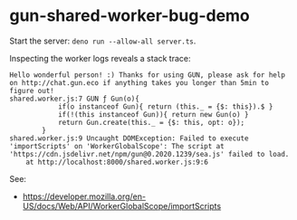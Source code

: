 # gun-shared-worker-bug-demo

Start the server: `deno run --allow-all server.ts`.

Inspecting the worker logs reveals a stack trace:

```
Hello wonderful person! :) Thanks for using GUN, please ask for help on http://chat.gun.eco if anything takes you longer than 5min to figure out!
shared.worker.js:7 GUN ƒ Gun(o){
			if(o instanceof Gun){ return (this._ = {$: this}).$ }
			if(!(this instanceof Gun)){ return new Gun(o) }
			return Gun.create(this._ = {$: this, opt: o});
		}
shared.worker.js:9 Uncaught DOMException: Failed to execute 'importScripts' on 'WorkerGlobalScope': The script at 'https://cdn.jsdelivr.net/npm/gun@0.2020.1239/sea.js' failed to load.
    at http://localhost:8000/shared.worker.js:9:6
```

See:

* https://developer.mozilla.org/en-US/docs/Web/API/WorkerGlobalScope/importScripts

